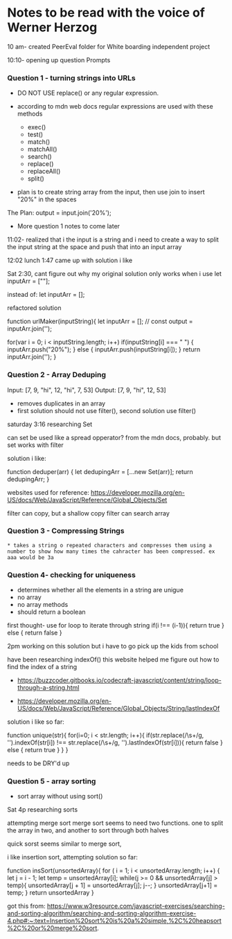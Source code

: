 # Notes to be read with the voice of Werner Herzog

10 am- created PeerEval folder for White boarding independent project

10:10- opening up question Prompts
### Question 1 - turning strings into URLs 
  * DO NOT USE replace() or any regular expression.
  * according to mdn web docs regular expressions are used with these methods 
    * exec()
    * test()
    * match()
    * matchAll()
    * search()
    * replace()
    * replaceAll()
    * split()
  
  * plan is to create string array from the input, then use join to insert "20%" in the spaces

  The Plan:
  output = input.join('20%');

  * More question 1 notes to come later

11:02- realized that i the input is a string and i need to create a way to split the input string at the space and push that into an input array

12:02 lunch
1:47 came up with solution i like

Sat 2:30, cant figure out why my original solution only works when i use 
let inputArr = [""];

instead of:
let inputArr = [];

refactored solution

function urlMaker(inputString){
  let inputArr = [];
  // const output = inputArr.join('');

  for(var i = 0; i < inputString.length; i++)
  if(inputString[i] === " ") {
    inputArr.push("20%");
  } else {
    inputArr.push(inputString[i]);
  } return inputArr.join('');
}

### Question 2 - Array Deduping
Input: [7, 9, "hi", 12, "hi", 7, 53]
Output: [7, 9, "hi", 12, 53]


  * removes duplicates in an array
  * first solution should not use filter(), second solution use filter()

saturday 3:16 researching Set

can set be used like a spread opperator?
from the mdn docs, probably. but set works with filter

solution i like:

function deduper(arr) {
  let dedupingArr = [...new Set(arr)];
  return dedupingArr;
}

websites used for reference:
https://developer.mozilla.org/en-US/docs/Web/JavaScript/Reference/Global_Objects/Set


filter can copy, but a shallow copy
filter can search array

### Question 3 - Compressing Strings
    * takes a string o repeated characters and compresses them using a number to show how many times the cahracter has been compressed. ex aaa would be 3a








### Question 4- checking for uniqueness
  * determines whether all the elements in a string are unigue
  * no array
  * no array methods
  * should return a boolean

  first thought- use for loop to iterate through string
    if(i !== (i-1)){
      return true
    } else {
      return false
    }

2pm working on this solution but i have to go pick up the kids from school

have been researching indexOf()
this website helped me figure out how to find the index of a string 
* https://buzzcoder.gitbooks.io/codecraft-javascript/content/string/loop-through-a-string.html 

* https://developer.mozilla.org/en-US/docs/Web/JavaScript/Reference/Global_Objects/String/lastIndexOf

solution i like so far:

function unique(str){
  for(i=0; i < str.length; i++){
    if(str.replace(/\s+/g, '').indexOf(str[i]) !== str.replace(/\s+/g, '').lastIndexOf(str[i])){
      return false
    } else {
      return true
    }
  }
  }

needs to be DRY'd up 

### Question 5 - array sorting
  * sort array without using sort()

Sat 4p researching sorts

attempting merge sort
merge sort seems to need two functions. one to split the array in two, and another to sort through both halves

quick sorst seems similar to merge sort,

i like insertion sort, attempting
solution so far:

function insSort(unsortedArray){
for ( i = 1; i < unsortedArray.length; i++) {
  let j = i - 1;
  let temp = unsortedArray[i];
  while(j >= 0 && unsortedArray[j] > temp){
    unsortedArray[j + 1] = unsortedArray[j];
    j--;
  }
  unsortedArray[j+1] = temp;
}
return unsortedArray
}

got this from: https://www.w3resource.com/javascript-exercises/searching-and-sorting-algorithm/searching-and-sorting-algorithm-exercise-4.php#:~:text=Insertion%20sort%20is%20a%20simple,%2C%20heapsort%2C%20or%20merge%20sort.